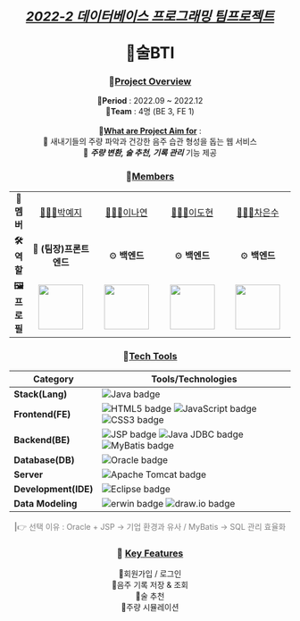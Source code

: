 <div align="center">
  
# <sub><ins><i>2022-2 데이터베이스 프로그래밍 팀프로젝트</i></ins></sub> <br> <p></p> 🍶술BTI

### 📌<ins>Project Overview</ins>
🔺**Period** : 2022.09 ~ 2022.12 <br/>
🔺**Team** : 4명 (BE 3, FE 1) <br/><br/>
🔺<ins>**What are Project Aim for**</ins> : <br/>
🔸 새내기들의 주량 파악과 건강한 음주 습관 형성을 돕는 웹 서비스 <br/>
🔸 <b><i>주량 변환, 술 추천, 기록 관리</i></b> 기능 제공
<br/>

### 👥<ins>Members</ins>
<table>
  <tr align="center">
    <td ><b>🌟 멤버</b></td>
    <td width="180"><a href="https://github.com/Li5ht">👩🏻‍💻박예지</a></td>
    <td width="180"><a href="https://github.com/yeon2lee">👩🏻‍💻이나연</a></td>
    <td width="180"><a href="https://github.com/zsderw">👩🏻‍💻이도현</a></td>
    <td width="180"><a href="https://github.com/ckdmstn">👩🏻‍💻차은수</a></td>
  </tr>
   <tr align="center">
    <td><b>🛠 역할</b></td>
    <td>🎯 <b>(팀장)프론트엔드</b></td>
    <td>⚙️ <b>백엔드</b></td>
    <td>⚙️ <b>백엔드</b></td>
    <td>⚙️ <b>백엔드</b></td>
  </tr>
  <tr align="center">
    <td><b>🖼 프로필</b></td>
    <td><img src="https://avatars.githubusercontent.com/u/89853141?v=4" width="80"/></td>
    <td><img src="https://avatars.githubusercontent.com/u/77628363?v=4" width="80"/></td>
    <td><img src="https://avatars.githubusercontent.com/u/87109601?v=4" width="80"/></td>
    <td><img src="https://avatars.githubusercontent.com/u/77821089?v=4" width="80"/></td>
  </tr>
</table>

### 🔧<ins>Tech Tools</ins>
| **Category** | **Tools/Technologies** | 
|--------------------|-----------------------------------------------------------------------------------------------------------------------------------------------------------------------------| 
| **Stack(Lang)** | ![Java badge](https://img.shields.io/badge/Java-f2e68b?style=flat-square&logo=OpenJDK&logoColor=black) | 
| **Frontend(FE)** | ![HTML5 badge](https://img.shields.io/badge/HTML5-E34F26?style=flat-square&logo=HTML5&logoColor=white) ![JavaScript badge](https://img.shields.io/badge/JavaScript-F7DF1E?style=flat-square&logo=JavaScript&logoColor=black) ![CSS3 badge](https://img.shields.io/badge/CSS3-1572B6?style=flat-square&logo=CSS3&logoColor=white) | 
| **Backend(BE)** | ![JSP badge](https://img.shields.io/badge/JSP-007396?style=flat-square&logo=java&logoColor=white) ![Java JDBC badge](https://img.shields.io/badge/Java%20JDBC-007396?style=flat-square&logo=Java&logoColor=white) ![MyBatis badge](https://img.shields.io/badge/MyBatis-35A69E?style=flat-square&logo=MyBatis&logoColor=white) |
| **Database(DB)** | ![Oracle badge](https://img.shields.io/badge/Oracle-F80000?style=flat-square&logo=Oracle&logoColor=white) | 
| **Server** | ![Apache Tomcat badge](https://img.shields.io/badge/Apache%20Tomcat-F8DC75?style=flat-square&logo=Apache%20Tomcat&logoColor=black) | 
| **Development(IDE)**| ![Eclipse badge](https://img.shields.io/badge/Eclipse-2C2255?style=flat-square&logo=Eclipse&logoColor=white) | 
| **Data Modeling** | ![erwin badge](https://img.shields.io/badge/erwin-007DB8?style=flat-square&logoColor=white) ![draw.io badge](https://img.shields.io/badge/draw.io-FF9900?style=flat-square&logo=diagrams.net&logoColor=white) |

<span style="color: gray"> <b>|</b>👉 선택 이유 : Oracle + JSP → 기업 환경과 유사 / MyBatis → SQL 관리 효율화</span>
<br/>

### 🔑 <ins>Key Features</ins>
🔹회원가입 / 로그인<br/>
🔹음주 기록 저장 & 조회<br/>
🔹술 추천 <br/>
🔹주량 시뮬레이션

</div>
